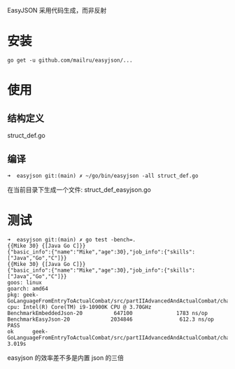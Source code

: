 EasyJSON 采用代码生成，而非反射

# 安装
```
go get -u github.com/mailru/easyjson/...
```
# 使用
## 结构定义
struct_def.go
## 编译
```
➜  easyjson git:(main) ✗ ~/go/bin/easyjson -all struct_def.go
```
在当前目录下生成一个文件: struct_def_easyjson.go
# 测试
```
➜  easyjson git:(main) ✗ go test -bench=.
{{Mike 30} {[Java Go C]}}
{"basic_info":{"name":"Mike","age":30},"job_info":{"skills":["Java","Go","C"]}}
{{Mike 30} {[Java Go C]}}
{"basic_info":{"name":"Mike","age":30},"job_info":{"skills":["Java","Go","C"]}}
goos: linux
goarch: amd64
pkg: geek-GoLanguageFromEntryToActualCombat/src/partIIAdvancedAndActualCombat/chapterVICommonTasks/easyjson
cpu: Intel(R) Core(TM) i9-10900K CPU @ 3.70GHz
BenchmarkEmbeddedJson-20          647100              1783 ns/op
BenchmarkEasyJson-20             2034846               612.3 ns/op
PASS
ok      geek-GoLanguageFromEntryToActualCombat/src/partIIAdvancedAndActualCombat/chapterVICommonTasks/easyjson  3.019s
```
easyjson  的效率差不多是内置 json 的三倍
